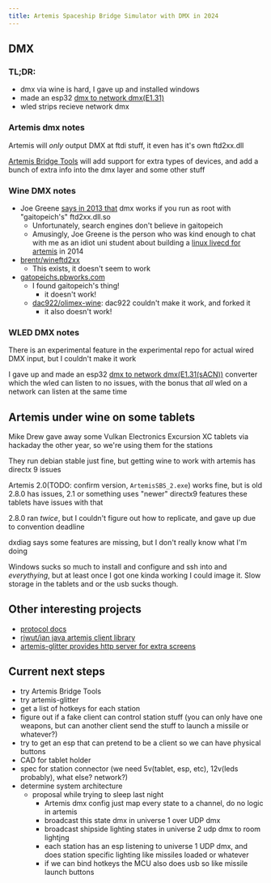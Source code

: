 ```yaml
---
title: Artemis Spaceship Bridge Simulator with DMX in 2024
---
```



## DMX
### TL;DR:
* dmx via wine is hard, I gave up and installed windows
* made an esp32 [dmx to network dmx(E1.31)](https://github.com/mtfurlan/dmx512-to-E1.31)
* wled strips recieve network dmx

### Artemis dmx notes
Artemis will *only* output DMX at ftdi stuff, it even has it's own ftd2xx.dll

[Artemis Bridge Tools](http://www.armidalesoftware.com/Artemis/DMXTools.htm)
will add support for extra types of devices, and add a bunch of extra info into
the dmx layer and some other stuff


### Wine DMX notes
* Joe Greene [says in 2013 that](https://appdb.winehq.org/objectManager.php?sClass=version&iId=28753&iTestingId=80265) dmx works if you run as root with "gaitopeich's" ftd2xx.dll.so
  * Unfortunately, search engines don't believe in gaitopeich
  * Amusingly, Joe Greene is the person who was kind enough to chat with me as an idiot uni student about building a [linux livecd for artemis](https://github.com/mtfurlan/Debian-LiveCD-for-Artemis) in 2014
* [brentr/wineftd2xx](https://github.com/brentr/wineftd2xx)
  * This exists, it doesn't seem to work
* [gatopeichs.pbworks.com](https://web.archive.org/web/20090904140812/http://gatopeichs.pbworks.com/#USBD2XXdriverforWine)
  * I found gaitopeich's thing!
    * it doesn't work!
  * [dac922/olimex-wine](https://github.com/dac922/olimex-wine): dac922 couldn't make it work, and forked it
    * it also doesn't work!

### WLED DMX notes
There is an experimental feature in the experimental repo for actual wired DMX input, but I couldn't make it work

I gave up and made an esp32
[dmx to network dmx(E1.31(sACN))](https://github.com/mtfurlan/dmx512-to-E1.31)
converter which the wled can listen to no issues, with the bonus that *all* wled
on a network can listen at the same time

## Artemis under wine on some tablets
Mike Drew gave away some Vulkan Electronics Excursion XC tablets via hackaday
the other year, so we're using them for the stations

They run debian stable just fine, but getting wine to work with artemis has directx 9 issues

Artemis 2.0(TODO: confirm version, `ArtemisSBS_2.exe`) works fine, but is old
2.8.0 has issues, 2.1 or something uses "newer" directx9 features
these tablets have issues with that

2.8.0 ran *twice*, but I couldn't figure out how to replicate, and gave up due
to convention deadline

dxdiag says some features are missing, but I don't really know what I'm doing

Windows sucks so much to install and configure and ssh into and *everythying*,
but at least once I got one kinda working I could image it.
Slow storage in the tablets and or the usb sucks though.


## Other interesting projects
* [protocol docs](https://artemis-nerds.github.io/protocol-docs/)
* [rjwut/ian java artemis client library](https://github.com/rjwut/ian)
* [artemis-glitter provides http server for extra screens](https://github.com/IvanSanchez/artemis-glitter)

## Current next steps
* try Artemis Bridge Tools
* try artemis-glitter
* get a list of hotkeys for each station
* figure out if a fake client can control station stuff (you can only have one weapons, but can another client send the stuff to launch a missile or whatever?)
* try to get an esp that can pretend to be a client so we can have physical buttons
* CAD for tablet holder
* spec for station connector (we need 5v(tablet, esp, etc), 12v(leds probably), what else? network?)
* determine system architecture
  * proposal while trying to sleep last night
    * Artemis dmx config just map every state to a channel, do no logic in artemis
    * broadcast this state dmx in universe 1 over UDP dmx
    * broadcast shipside lighting states in universe 2 udp dmx to room lightjng
    * each station has an esp listening to universe 1 UDP dmx, and does station specific lighting like missiles loaded or whatever
    * if we can bind hotkeys the MCU also does usb so like missile launch buttons
